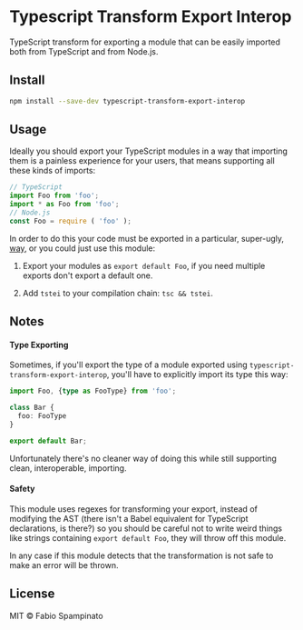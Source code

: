 # Typescript Transform Export Interop

TypeScript transform for exporting a module that can be easily imported both from TypeScript and from Node.js.

## Install

```sh
npm install --save-dev typescript-transform-export-interop
```

## Usage

Ideally you should export your TypeScript modules in a way that importing them is a painless experience for your users, that means supporting all these kinds of imports:

```typescript
// TypeScript
import Foo from 'foo';
import * as Foo from 'foo';
// Node.js
const Foo = require ( 'foo' );
```

In order to do this your code must be exported in a particular, super-ugly, [way](https://github.com/Microsoft/TypeScript/issues/28335#event-1955245818), or you could just use this module:

1. Export your modules as `export default Foo`, if you need multiple exports don't export a default one.

2. Add `tstei` to your compilation chain: `tsc && tstei`.

## Notes

#### Type Exporting

Sometimes, if you'll export the type of a module exported using `typescript-transform-export-interop`, you'll have to explicitly import its type this way:

```typescript
import Foo, {type as FooType} from 'foo';

class Bar {
  foo: FooType
}

export default Bar;
```

Unfortunately there's no cleaner way of doing this while still supporting clean, interoperable, importing.

#### Safety

This module uses regexes for transforming your export, instead of modifying the AST (there isn't a Babel equivalent for TypeScript declarations, is there?) so you should be careful not to write weird things like strings containing `export default Foo`, they will throw off this module.

In any case if this module detects that the transformation is not safe to make an error will be thrown.

## License

MIT © Fabio Spampinato
